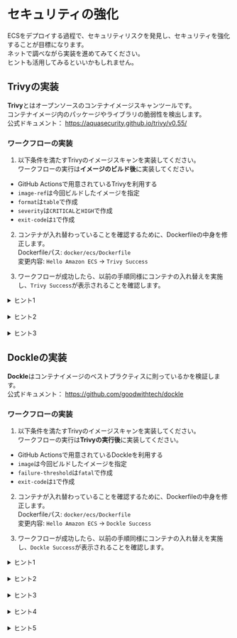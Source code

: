 # セキュリティの強化

ECSをデプロイする過程で、セキュリティリスクを発見し、セキュリティを強化することが目標になります。  
ネットで調べながら実装を進めてみてください。  
ヒントも活用してみるといいかもしれません。

## Trivyの実装

**Trivy**とはオープンソースのコンテナイメージスキャンツールです。  
コンテナイメージ内のパッケージやライブラリの脆弱性を検出します。  
公式ドキュメント：
<https://aquasecurity.github.io/trivy/v0.55/>

### ワークフローの実装

1. 以下条件を満たすTrivyのイメージスキャンを実装してください。  
ワークフローの実行は**イメージのビルド後**に実装してください。

- GitHub Actionsで用意されているTrivyを利用する
- `image-ref`は今回ビルドしたイメージを指定
- `format`は`table`で作成
- `severity`は`CRITICAL`と`HIGH`で作成
- `exit-code`は`1`で作成

2. コンテナが入れ替わっていることを確認するために、Dockerfileの中身を修正します。  
Dockerfileパス: `docker/ecs/Dockerfile`  
変更内容: `Hello Amazon ECS` -> `Trivy Success`

3. ワークフローが成功したら、以前の手順同様にコンテナの入れ替えを実施し、`Trivy Success`が表示されることを確認します。  

<details><summary>ヒント1</summary>

`run`を使ったコマンド実行ではなく、`uses`を使ったワークフローを実装します。

</details>

<br>

<details><summary>ヒント2</summary>

公式のリポジトリを確認します。  
`Usage`の`Scan CI Pipeline`が参考になります。  
<https://github.com/aquasecurity/trivy-action>

</details>

<br>

<details><summary>ヒント3</summary>

実装するワークフローは以下です。
```
- name: Scan image with Trivy
  uses: aquasecurity/trivy-action@master
  with:
    image-ref: ${{ steps.meta.outputs.tags }}
    format: "table"
    severity: "CRITICAL,HIGH"
    exit-code: 1
```
</details>

## Dockleの実装

**Dockle**はコンテナイメージのベストプラクティスに則っているかを検証します。  
公式ドキュメント：
<https://github.com/goodwithtech/dockle>

### ワークフローの実装

1. 以下条件を満たすTrivyのイメージスキャンを実装してください。  
ワークフローの実行は**Trivyの実行後**に実装してください。

- GitHub Actionsで用意されているDockleを利用する
- `image`は今回ビルドしたイメージを指定
- `failure-threshold`は`fatal`で作成
- `exit-code`は`1`で作成

2. コンテナが入れ替わっていることを確認するために、Dockerfileの中身を修正します。  
Dockerfileパス: `docker/ecs/Dockerfile`  
変更内容: `Hello Amazon ECS` -> `Dockle Success`

3. ワークフローが成功したら、以前の手順同様にコンテナの入れ替えを実施し、`Dockle Success`が表示されることを確認します。  

<details><summary>ヒント1</summary>

`run`を使ったコマンド実行ではなく、`uses`を使ったワークフローを実装します。

</details>

<br>

<details><summary>ヒント2</summary>

公式のリポジトリを確認します。  
`Default settings against a public image`が参考になります。  
<https://github.com/erzz/dockle-action>

</details>

<br>

<details><summary>ヒント3</summary>

実装するワークフローは以下です。
```
- name: Check Docker best practices with Dockle
  uses: erzz/dockle-action@v1
  with:
    image: ${{ steps.meta.outputs.tags }}
    failure-threshold: fatal
    exit-code: 1
```
</details>

<br>

<details><summary>ヒント4</summary>

Actions中に発生したエラーを確認して、Dockerfileを修正してください。

</details>

<br>

<details><summary>ヒント5</summary>

エラー内容は以下です。
```
* Use 'rm -rf /var/lib/apt/lists' after 'apt-get install|update' : RUN /bin/sh -c apt-get update && apt-get install -y     curl     gnupg     ca-certificates     lsb-release # buildkit
* Use 'rm -rf /var/lib/apt/lists' after 'apt-get install|update' : RUN /bin/sh -c apt-get update && apt-get install -y nginx # buildkit
```
`apt-get`コマンド実行後に`rm -rf /var/lib/apt/lists`を実行するようにDockerfileを修正してください。
</details>
